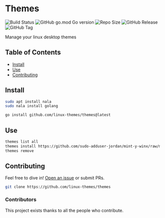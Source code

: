 # Themes

![Build Status](https://github.com/linux-themes/themes/actions/workflows/tests.yml/badge.svg)
![GitHub go.mod Go version](https://img.shields.io/github/go-mod/go-version/linux-themes/themes)
![Repo Size](https://img.shields.io/github/repo-size/linux-themes/themes)
![GitHub Release](https://img.shields.io/github/v/release/linux-themes/themes)
![GitHub Tag](https://img.shields.io/github/v/tag/linux-themes/themes)



Manage your linux desktop themes

## Table of Contents

- [Install](#install)
- [Use](#use)
- [Contributing](#contributing)


## Install

```sh
sudo apt install nala
sudo nala install golang
```

```sh
go install github.com/linux-themes/themes@latest
```

## Use

```sh
themes list all
themes install https://github.com/sudo-adduser-jordan/mint-y-winx/raw/main/mint-y-winx.tar.xz
themes remove 
```

## Contributing

Feel free to dive in! [Open an issue](https://github.com/RichardLitt/standard-readme/issues/new) or submit PRs.

```sh
git clone https://github.com/linux-themes/themes  
```


### Contributors

This project exists thanks to all the people who contribute. 
<!-- <a href="https://github.com/RichardLitt/standard-readme/graphs/contributors"><img src="https://opencollective.com/standard-readme/contributors.svg?width=890&button=false" /></a> -->
